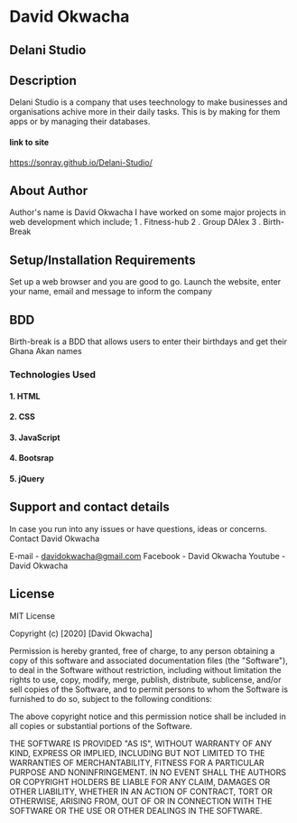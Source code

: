 # David Okwacha 

## Delani Studio

## Description
Delani Studio is a company that uses teechnology to make businesses and organisations
achive more in their daily tasks. This is by making for them apps or by managing their 
databases.

#### link to site
https://sonray.github.io/Delani-Studio/

## About Author
Author's name is David Okwacha
I have worked on some major projects in web development which include;
1 . Fitness-hub
2 . Group DAlex
3 . Birth-Break

## Setup/Installation Requirements
Set up a web browser and you are good to go. Launch the website, enter your name, email and 
message to inform the company

## BDD
Birth-break is a BDD that allows users to enter their birthdays and get their Ghana Akan names

### Technologies Used
#### 1. HTML
#### 2. CSS
#### 3. JavaScript
#### 4. Bootsrap
#### 5. jQuery

## Support and contact details
In case you run into any issues or have questions, ideas or concerns. Contact David Okwacha

E-mail - davidokwacha@gmail.com
Facebook - David Okwacha
Youtube - David Okwacha
## License
MIT License

Copyright (c) [2020] [David Okwacha]

Permission is hereby granted, free of charge, to any person obtaining a copy of this software and associated documentation files (the "Software"), to deal in the Software without restriction, including without limitation the rights to use, copy, modify, merge, publish, distribute, sublicense, and/or sell copies of the Software, and to permit persons to whom the Software is furnished to do so, subject to the following conditions:

The above copyright notice and this permission notice shall be included in all copies or substantial portions of the Software.

THE SOFTWARE IS PROVIDED "AS IS", WITHOUT WARRANTY OF ANY KIND, EXPRESS OR IMPLIED, INCLUDING BUT NOT LIMITED TO THE WARRANTIES OF MERCHANTABILITY, FITNESS FOR A PARTICULAR PURPOSE AND NONINFRINGEMENT. IN NO EVENT SHALL THE AUTHORS OR COPYRIGHT HOLDERS BE LIABLE FOR ANY CLAIM, DAMAGES OR OTHER LIABILITY, WHETHER IN AN ACTION OF CONTRACT, TORT OR OTHERWISE, ARISING FROM, OUT OF OR IN CONNECTION WITH THE SOFTWARE OR THE USE OR OTHER DEALINGS IN THE SOFTWARE.